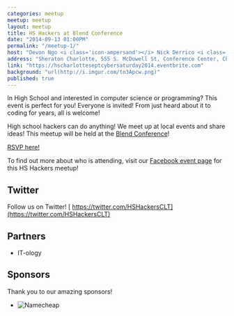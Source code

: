 ```yaml
---
categories: meetup
meetup: meetup
layout: meetup
title: HS Hackers at Blend Conference
date: "2014-09-13 01:00PM"
permalink: "/meetup-1/"
host: "Devon Ngo <i class='icon-ampersand'></i> Nick Derrico <i class='icon-ampersand'></i> Abby Walker"
address: "Sheraton Charlotte, 555 S. McDowell St, Conference Center, Charlotte"
link: "https://hscharlotteseptcybersaturday2014.eventbrite.com"
background: "url(http://i.imgur.com/tn3Apcw.png)"
published: true
---
```


In High School and interested in computer science or programming? This event is perfect for you! Everyone is invited! From just heard about it to coding for years, all is welcome!


High school hackers can do anything! We meet up at local events and share ideas!
This meetup will be held at the [Blend Conference](http://2014.blendconf.com/)!


[RSVP here!](https://hscharlotteseptcybersaturday2014.eventbrite.com)

To find out more about who is attending, visit our [Facebook event page](https://www.facebook.com/events/508354909295479/) for this HS Hackers meetup!


## Twitter

Follow us on Twitter!
[<i class='icon-twitter'></i> https://twitter.com/HSHackersCLT](https://twitter.com/HSHackersCLT)


## Partners
- IT-ology


## Sponsors
Thank you to our amazing sponsors!
- <img src="https://d331tbm4if940v.cloudfront.net/cdn/88/assets/img/logos/namecheap.png" alt="Namecheap">
